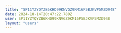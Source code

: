 ```yaml
---
title: "SP11YZYQYZB6KHD99KNVGZ9KM16P5BJKVP5MZD948"
date: 2024-10-14T20:47:22.780Z
user: SP11YZYQYZB6KHD99KNVGZ9KM16P5BJKVP5MZD948
layout: "users"
---
```

    